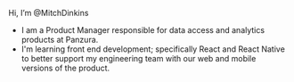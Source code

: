 Hi, I’m @MitchDinkins
- I am a Product Manager responsible for data access and analytics products at Panzura.
- I'm learning front end development; specifically React and React Native to better support my engineering team with our web and mobile versions of the product.


<!---
MitchDinkins/MitchDinkins is a ✨ special ✨ repository because its `README.md` (this file) appears on your GitHub profile.
You can click the Preview link to take a look at your changes.
--->
